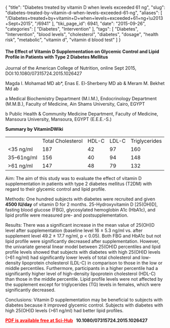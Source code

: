 {
    "title": "Diabetes treated by vitamin D when levels exceeded 61 ng",
    "slug": "diabetes-treated-by-vitamin-d-when-levels-exceeded-61-ng",
    "aliases": [
        "/Diabetes+treated+by+vitamin+D+when+levels+exceeded+61+ng+\u2013+Sept+2015",
        "/6941"
    ],
    "tiki_page_id": 6941,
    "date": "2015-09-26",
    "categories": [
        "Diabetes",
        "Intervention"
    ],
    "tags": [
        "Diabetes",
        "Intervention",
        "blood levels",
        "cholesterol",
        "diabetes",
        "dosage",
        "health risk",
        "metabolic",
        "vitamin d",
        "vitamin d blood test"
    ]
}


#### The Effect of Vitamin D Supplementation on Glycemic Control and Lipid Profile in Patients with Type 2 Diabetes Mellitus

Journal of the American College of Nutrition, online Sept 2015, DOI:10.1080/07315724.2015.1026427

Magda I. Mohamad MD ab*, Enas E. El-Sherbeny MD ab & Meram M. Bekhet Md ab

a Medical Biochemistry Department (M.I.M.), Endocrinology Department (M.M.B.), Faculty of Medicine, Ain Shams University, Cairo, EGYPT

b Public Health & Community Medicine Department, Faculty of Medicine, Mansoura University, Mansoura, EGYPT (E.E.E.-S.)

 **Summary by VitaminDWiki** 

| | | | | |
| --- | --- | --- | --- | --- |
|  | Total Cholesterol | HDL-C  | LDL-C | Triglycerides |
| <35 ng/ml | 187 | 42 | 97 | 160 |
| 35–61ng/ml | 156 | 40 | 94 | 148 |
| >61 ng/ml | 147 | 48 | 79 | 132 |

Aim: The aim of this study was to evaluate the effect of vitamin D supplementation in patients with type 2 diabetes mellitus (T2DM) with regard to their glycemic control and lipid profile.

Methods: One hundred subjects with diabetes were recruited and given  **4500 IU/day**  of vitamin D for 2 months. 25-Hydroxyvitamin D <span>[25(OH)D]</span>, fasting blood glucose (FBG), glycosylated hemoglobin A1c (HbA1c), and lipid profile were measured pre- and postsupplementation.

Results: There was a significant increase in the mean value of 25(OH)D level after supplementation (baseline level 16 ± 5.3 ng/ml vs. after supplement level 49.2 ± 17.7 ng/ml, p < 0.05). Both FBG and HbA1c but not lipid profile were significantly decreased after supplementation. However, the univariate general linear model between 25(OH)D percentiles and lipid profile levels showed that subjects with diabetes with high 25(OH)D levels (>61 ng/ml) had significantly lower levels of total cholesterol and low-density lipoprotein cholesterol (LDL-C) in comparison to those in the low or middle percentiles. Furthermore, participants in a higher percentile had a significantly higher level of high-density lipoprotein cholesterol (HDL-C) than those in the middle percentile. Lipid profile levels were not affected by the supplement except for triglycerides (TG) levels in females, which were significantly decreased.

Conclusions: Vitamin D supplementation may be beneficial to subjects with diabetes because it improved glycemic control. Subjects with diabetes with high 25(OH)D levels (>61 ng/ml) had better lipid profiles.

 **<a href="/posts/off-topic-10-ways-to-find-medical-studies-on-the-web" style="color: red; text-decoration: underline;" title="This post/category does not exist yet: Off Topic: 10 ways to find medical studies on the web">PDF is available free at Sci-Hub</a> &nbsp; 10.1080/07315724.2015.1026427**
